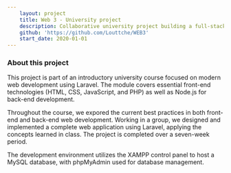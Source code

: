 ```yaml
---
    layout: project
    title: Web 3 - University project
    description: Collaborative university project building a full-stack Laravel web app.
    github: 'https://github.com/Louttche/WEB3'
    start_date: 2020-01-01
---
```


### About this project

This project is part of an introductory university course focused on modern web development using Laravel. The module covers essential front-end technologies (HTML, CSS, JavaScript, and PHP) as well as Node.js for back-end development.

Throughout the course, we expored the current best practices in both front-end and back-end web development. Working in a group, we designed and implemented a complete web application using Laravel, applying the concepts learned in class. The project is completed over a seven-week period.

The development environment utilizes the XAMPP control panel to host a MySQL database, with phpMyAdmin used for database management.
